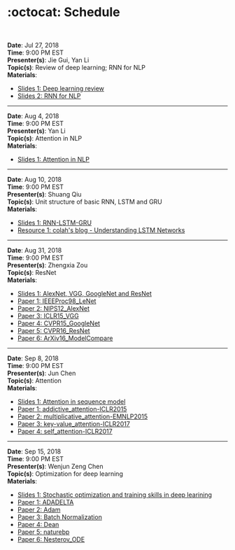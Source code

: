 # :octocat: Schedule
<br/>


**Date**: Jul 27, 2018<br/>
**Time**: 9:00 PM EST<br/>
**Presenter(s)**: Jie Gui, Yan Li<br/>
**Topic(s)**: Review of deep learning; RNN for NLP<br/>
**Materials**:<br/>
- [Slides 1: Deep learning review](https://github.com/yelab-um/seminars/blob/master/materials/Deep%2Blearning.pdf)
- [Slides 2: RNN for NLP](https://github.com/yelab-um/seminars/blob/master/materials/RNNforNLP_study_summary.pdf)

---


**Date**: Aug 4, 2018<br/>
**Time**: 9:00 PM EST<br/>
**Presenter(s)**: Yan Li<br/>
**Topic(s)**: Attention in NLP<br/>
**Materials**:<br/>
- [Slides 1: Attention in NLP](https://github.com/yelab-um/seminars/blob/master/materials/Attention%2Bin%2BNLP.pdf)

---


**Date**: Aug 10, 2018<br/>
**Time**: 9:00 PM EST<br/>
**Presenter(s)**: Shuang Qiu<br/>
**Topic(s)**: Unit structure of basic RNN, LSTM and GRU<br/>
**Materials**:<br/>
- [Slides 1: RNN-LSTM-GRU](https://github.com/yelab-um/seminars/blob/master/materials/RNN-LSTM-GRU.pdf)
- [Resource 1: colah's blog - Understanding LSTM Networks](http://colah.github.io/posts/2015-08-Understanding-LSTMs/)

---


**Date**: Aug 31, 2018<br/>
**Time**: 9:00 PM EST<br/>
**Presenter(s)**: Zhengxia Zou<br/>
**Topic(s)**: ResNet<br/>
**Materials**:<br/>
- [Slides 1: AlexNet, VGG, GoogleNet and ResNet](https://github.com/yelab-um/seminars/blob/master/materials/ResNet%20-%2020180818.pdf)
- [Paper 1: IEEEProc98_LeNet](https://github.com/yelab-um/seminars/blob/master/materials/IEEEProc98-LeNet5.pdf)
- [Paper 2: NIPS12_AlexNet](https://github.com/yelab-um/seminars/blob/master/materials/NIPS12-AlexNet.pdf)
- [Paper 3: ICLR15_VGG](https://github.com/yelab-um/seminars/blob/master/materials/ICLR15-VGG.pdf)
- [Paper 4: CVPR15_GoogleNet](https://github.com/yelab-um/seminars/blob/master/materials/CVPR15-GoogleNet.pdf)
- [Paper 5: CVPR16_ResNet](https://github.com/yelab-um/seminars/blob/master/materials/CVPR16-ResNet.pdf)
- [Paper 6: ArXiv16_ModelCompare](https://github.com/yelab-um/seminars/blob/master/materials/ArXiv16-ModelCompare.pdf)

---


**Date**: Sep 8, 2018<br/>
**Time**: 9:00 PM EST<br/>
**Presenter(s)**: Jun Chen<br/>
**Topic(s)**: Attention<br/>
**Materials**:<br/>
- [Slides 1: Attention in sequence model](https://github.com/yelab-um/seminars/blob/master/materials/Attention_v2.pdf)
- [Paper 1: addictive_attention-ICLR2015](https://github.com/yelab-um/seminars/blob/master/materials/addictive_attention-ICLR2015.pdf)
- [Paper 2: multiplicative_attention-EMNLP2015](https://github.com/yelab-um/seminars/blob/master/materials/multiplicative_attention-EMNLP2015t.pdf)
- [Paper 3: key-value_attention-ICLR2017](https://github.com/yelab-um/seminars/blob/master/materials/key-value_attention-ICLR2017.pdf)
- [Paper 4: self_attention-ICLR2017](https://github.com/yelab-um/seminars/blob/master/materials/self_attention-ICLR2017.pdf)


---


**Date**: Sep 15, 2018<br/>
**Time**: 9:00 PM EST<br/>
**Presenter(s)**: Wenjun Zeng Chen<br/>
**Topic(s)**: Optimization for deep learning<br/>
**Materials**:<br/>
- [Slides 1: Stochastic optimization and training skills in deep learining](https://github.com/yelab-um/seminars/blob/master/materials/Optimization%20for%20Deep%20Learning_Zeng.pdf)
- [Paper 1: ADADELTA](https://github.com/yelab-um/seminars/blob/master/materials/ADADELTA.pdf)
- [Paper 2: Adam](https://github.com/yelab-um/seminars/blob/master/materials/Adam.pdf)
- [Paper 3: Batch Normalization](https://github.com/yelab-um/seminars/blob/master/materials/Batch%20Normalization.pdf)
- [Paper 4: Dean](https://github.com/yelab-um/seminars/blob/master/materials/Dean.pdf)
- [Paper 5: naturebp](https://github.com/yelab-um/seminars/blob/master/materials/naturebp.pdf)
- [Paper 6: Nesterov_ODE](https://github.com/yelab-um/seminars/blob/master/materials/Nesterov_ODE.pdf)




